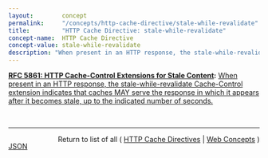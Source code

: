 ```yaml
---
layout:        concept
permalink:     "/concepts/http-cache-directive/stale-while-revalidate"
title:         "HTTP Cache Directive: stale-while-revalidate"
concept-name:  HTTP Cache Directive
concept-value: stale-while-revalidate
description: "When present in an HTTP response, the stale-while-revalidate Cache-Control extension indicates that caches MAY serve the response in which it appears after it becomes stale, up to the indicated number of seconds."
---
```


**[RFC 5861: HTTP Cache-Control Extensions for Stale Content](/specs/IETF/RFC/5861 "This document defines two independent HTTP Cache-Control extensions that allow control over the use of stale responses by caches."):** [When present in an HTTP response, the stale-while-revalidate Cache-Control extension indicates that caches MAY serve the response in which it appears after it becomes stale, up to the indicated number of seconds.](http://tools.ietf.org/html/rfc5861#section-3 "Read documentation for HTTP Cache Directive &#34;stale-while-revalidate&#34;")

<br/>
<hr/>

<p style="float : left"><a href="./stale-while-revalidate.json" title="JSON representing this particular Web Concept value">JSON</a></p>
<p style="text-align: right">Return to list of all ( <a href="../http-cache-directives">HTTP Cache Directives</a> | <a href="../">Web Concepts</a> )</p>

